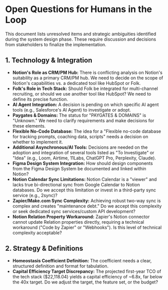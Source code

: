 # Open Questions for Humans in the Loop

This document lists unresolved items and strategic ambiguities identified during the system design phase. These require discussion and decisions from stakeholders to finalize the implementation.

## 1. Technology & Integration
- **Notion's Role as CRM/PM Hub:** There is conflicting analysis on Notion's suitability as a primary CRM/PM hub. We need to decide on the scope of Notion's capabilities vs. a dedicated tool like HubSpot or Folk.
- **Folk's Role in Tech Stack:** Should Folk be integrated for multi-channel recruiting, or should we use another tool like HubSpot? We need to define its precise function.
- **AI Agent Integration:** A decision is pending on which specific AI agent tools (e.g., Salesforce's AI Agent) to investigate or adopt.
- **Paygates & Domains:** The status for "PAYGATES & DOMAINS" is "Unknown." We need to clarify requirements and make decisions for these elements.
- **Flexible No-Code Database:** The idea for a "Flexible no-code database for tracking prompts, coaching data, scripts" needs a decision on whether to implement it.
- **Additional Asynchronous/AI Tools:** Decisions are needed on the adoption and integration of several tools listed as "To Investigate" or "Idea" (e.g., Loom, Airtime, 11Labs, ChatGPT Pro, Perplexity, Claude).
- **Figma Design System Integration:** How should design components from the Figma Design System be documented and linked within Notion?
- **Notion Calendar Sync Limitations:** Notion Calendar is a "viewer" and lacks true bi-directional sync from Google Calendar to Notion databases. Do we accept this limitation or invest in a third-party sync service (e.g., 2sync)?
- **Zapier/Make.com Sync Complexity:** Achieving robust two-way sync is complex and creates "maintenance debt." Do we accept this complexity or seek dedicated sync services/custom API development?
- **Notion Relation Property Workaround:** Zapier's Notion connector cannot update Relation properties directly, requiring a technical workaround ("Code by Zapier" or "Webhooks"). Is this level of technical complexity acceptable?

## 2. Strategy & Definitions
- **Homeostasis Coefficient Definition:** The coefficient needs a clear, structured definition and format for tabulation.
- **Capital Efficiency Target Discrepancy:** The projected first-year TCO of the tech stack ($22,118.04) yields a capital efficiency of ~6.8x, far below the 40x target. Do we adjust the target, the feature set, or the budget?
